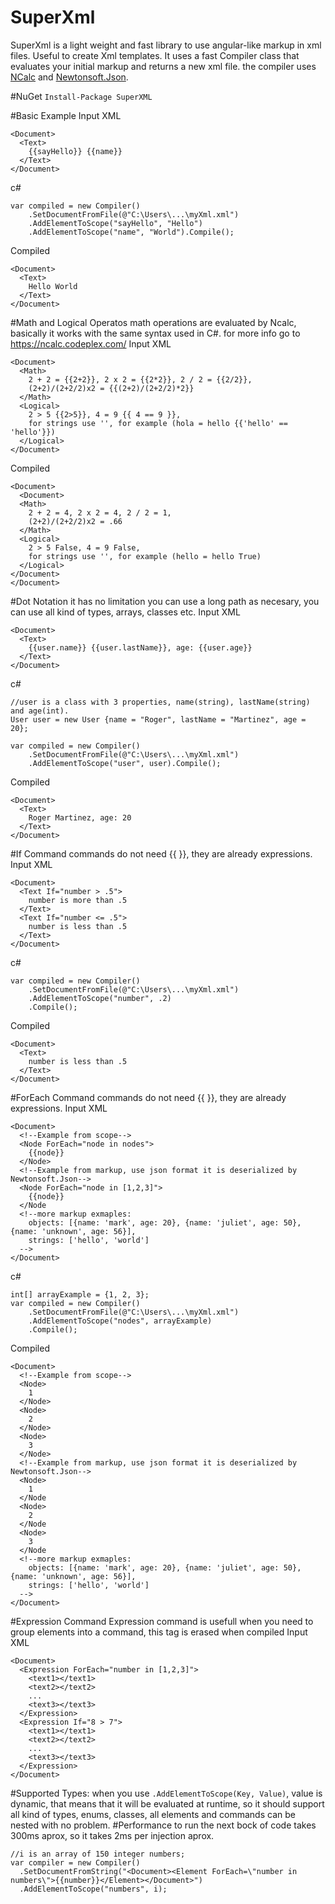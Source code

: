 # SuperXml

SuperXml is a light weight and fast library to use angular-like markup in xml files.
Useful to create Xml templates.
It uses a fast Compiler class that evaluates your initial markup and returns a new xml file.
the compiler uses [NCalc](https://www.nuget.org/packages/ncalc/) and [Newtonsoft.Json](http://www.newtonsoft.com/json).

#NuGet
`Install-Package SuperXML `

#Basic Example
Input XML
```
<Document>
  <Text>
    {{sayHello}} {{name}}
  </Text>
</Document>
```
c#
```
var compiled = new Compiler()
    .SetDocumentFromFile(@"C:\Users\...\myXml.xml")
    .AddElementToScope("sayHello", "Hello")
    .AddElementToScope("name", "World").Compile();
```
Compiled
```
<Document>
  <Text>
    Hello World
  </Text>
</Document>
```
#Math and Logical Operatos
math operations are evaluated by Ncalc, basically it works with the same syntax used in C#. for more info go to https://ncalc.codeplex.com/
Input XML
```
<Document>
  <Math>
    2 + 2 = {{2+2}}, 2 x 2 = {{2*2}}, 2 / 2 = {{2/2}},
    (2+2)/(2+2/2)x2 = {{(2+2)/(2+2/2)*2}}
  </Math>
  <Logical>
    2 > 5 {{2>5}}, 4 = 9 {{ 4 == 9 }},
    for strings use '', for example (hola = hello {{'hello' == 'hello'}})
  </Logical>
</Document>
```
Compiled
```
<Document>
  <Document>
  <Math>
    2 + 2 = 4, 2 x 2 = 4, 2 / 2 = 1,
    (2+2)/(2+2/2)x2 = .66
  </Math>
  <Logical>
    2 > 5 False, 4 = 9 False,
    for strings use '', for example (hello = hello True)
  </Logical>
</Document>
</Document>
```
#Dot Notation
it has no limitation you can use a long path as necesary, you can use all kind of types, arrays, classes etc.
Input XML
```
<Document>
  <Text>
    {{user.name}} {{user.lastName}}, age: {{user.age}}
  </Text>
</Document>
```
c#
```
//user is a class with 3 properties, name(string), lastName(string) and age(int).
User user = new User {name = "Roger", lastName = "Martinez", age = 20};

var compiled = new Compiler()
    .SetDocumentFromFile(@"C:\Users\...\myXml.xml")
    .AddElementToScope("user", user).Compile();
```
Compiled
```
<Document>
  <Text>
    Roger Martinez, age: 20
  </Text>
</Document>
```
#If Command
commands do not need {{ }}, they are already expressions.
Input XML
```
<Document>
  <Text If="number > .5">
    number is more than .5
  </Text>
  <Text If="number <= .5">
    number is less than .5
  </Text>
</Document>
```
c#
```
var compiled = new Compiler()
    .SetDocumentFromFile(@"C:\Users\...\myXml.xml")
    .AddElementToScope("number", .2)
    .Compile();
```
Compiled
```
<Document>
  <Text>
    number is less than .5
  </Text>
</Document>
```
#ForEach Command
commands do not need {{ }}, they are already expressions.
Input XML
```
<Document>
  <!--Example from scope-->
  <Node ForEach="node in nodes">
    {{node}}
  </Node>
  <!--Example from markup, use json format it is deserialized by Newtonsoft.Json-->
  <Node ForEach="node in [1,2,3]"> 
    {{node}}
  </Node
  <!--more markup exmaples:
    objects: [{name: 'mark', age: 20}, {name: 'juliet', age: 50}, {name: 'unknown', age: 56}],
    strings: ['hello', 'world']
  -->
</Document>
```
c#
```
int[] arrayExample = {1, 2, 3};
var compiled = new Compiler()
    .SetDocumentFromFile(@"C:\Users\...\myXml.xml")
    .AddElementToScope("nodes", arrayExample)
    .Compile();
```
Compiled
```
<Document>
  <!--Example from scope-->
  <Node>
    1
  </Node>
  <Node>
    2
  </Node>
  <Node>
    3
  </Node>
  <!--Example from markup, use json format it is deserialized by Newtonsoft.Json-->
  <Node> 
    1
  </Node
  <Node> 
    2
  </Node
  <Node> 
    3
  </Node
  <!--more markup exmaples:
    objects: [{name: 'mark', age: 20}, {name: 'juliet', age: 50}, {name: 'unknown', age: 56}],
    strings: ['hello', 'world']
  -->
</Document>
```
#Expression Command
Expression command is usefull when you need to group elements into a command, this tag is erased when compiled
Input XML
```
<Document>
  <Expression ForEach="number in [1,2,3]">
    <text1></text1>
    <text2></text2>
    ...
    <text3></text3>
  </Expression>
  <Expression If="8 > 7">
    <text1></text1>
    <text2></text2>
    ...
    <text3></text3>
  </Expression>
</Document>
```
#Supported Types:
when you use `.AddElementToScope(Key, Value)`, value is dynamic, that means that it will be evaluated at runtime, so 
it should support all kind of types, enums, classes, all elements and commands can be nested with no problem.
#Performance
to run the next bock of code takes 300ms aprox, so it takes 2ms per injection aprox. 
```
//i is an array of 150 integer numbers;
var compiler = new Compiler()
  .SetDocumentFromString("<Document><Element ForEach=\"number in numbers\">{{number}}</Element></Document>")
  .AddElementToScope("numbers", i);
```
